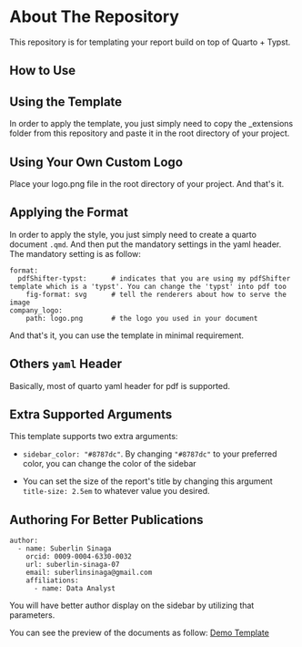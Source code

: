 # About The Repository

This repository is for templating your report build on top of Quarto + Typst.

## How to Use

## Using the Template

In order to apply the template, you just simply need to copy the _extensions folder from this repository and paste it in the root directory of your project.

## Using Your Own Custom Logo

Place your logo.png file in the root directory of your project. And that's it. 

## Applying the Format

In order to apply the style, you just simply need to create a quarto document `.qmd`. And then put the mandatory settings in the yaml header. The mandatory setting is as follow:

```
format:
  pdfShifter-typst:      # indicates that you are using my pdfShifter template which is a 'typst'. You can change the 'typst' into pdf too
    fig-format: svg      # tell the renderers about how to serve the image
company_logo:
    path: logo.png       # the logo you used in your document
```

And that's it, you can use the template in minimal requirement.

## Others `yaml` Header

Basically, most of quarto yaml header for pdf is supported.

## Extra Supported Arguments

This template supports two extra arguments:

* `sidebar_color: "#8787dc"`. By changing `"#8787dc"` to your preferred color, you can change the color of the sidebar

* You can set the size of the report's title by changing this argument `title-size: 2.5em` to whatever value you desired.

## Authoring For Better Publications

```
author:
  - name: Suberlin Sinaga
    orcid: 0009-0004-6330-0032
    url: suberlin-sinaga-07
    email: suberlinsinaga@gmail.com
    affiliations:
      - name: Data Analyst
```

You will have better author display on the sidebar by utilizing that parameters.

You can see the preview of the documents as follow: [Demo Template](https://github.com/blakcjack/pdfShifter/blob/main/template.pdf)
